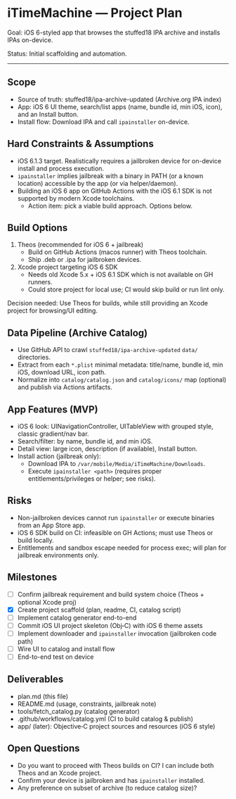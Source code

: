 # iTimeMachine — Project Plan

Goal: iOS 6-styled app that browses the stuffed18 IPA archive and installs IPAs on-device.

Status: Initial scaffolding and automation.

---

## Scope
- Source of truth: stuffed18/ipa-archive-updated (Archive.org IPA index)
- App: iOS 6 UI theme, search/list apps (name, bundle id, min iOS, icon), and an Install button.
- Install flow: Download IPA and call `ipainstaller` on-device.

## Hard Constraints & Assumptions
- iOS 6.1.3 target. Realistically requires a jailbroken device for on-device install and process execution.
- `ipainstaller` implies jailbreak with a binary in PATH (or a known location) accessible by the app (or via helper/daemon).
- Building an iOS 6 app on GitHub Actions with the iOS 6.1 SDK is not supported by modern Xcode toolchains.
  - Action item: pick a viable build approach. Options below.

## Build Options
1) Theos (recommended for iOS 6 + jailbreak)
   - Build on GitHub Actions (macos runner) with Theos toolchain.
   - Ship .deb or .ipa for jailbroken devices.
2) Xcode project targeting iOS 6 SDK
   - Needs old Xcode 5.x + iOS 6.1 SDK which is not available on GH runners.
   - Could store project for local use; CI would skip build or run lint only.

Decision needed: Use Theos for builds, while still providing an Xcode project for browsing/UI editing.

## Data Pipeline (Archive Catalog)
- Use GitHub API to crawl `stuffed18/ipa-archive-updated` `data/` directories.
- Extract from each `*.plist` minimal metadata: title/name, bundle id, min iOS, download URL, icon path.
- Normalize into `catalog/catalog.json` and `catalog/icons/` map (optional) and publish via Actions artifacts.

## App Features (MVP)
- iOS 6 look: UINavigationController, UITableView with grouped style, classic gradient/nav bar.
- Search/filter: by name, bundle id, and min iOS.
- Detail view: large icon, description (if available), Install button.
- Install action (jailbreak only):
  - Download IPA to `/var/mobile/Media/iTimeMachine/Downloads`.
  - Execute `ipainstaller <path>` (requires proper entitlements/privileges or helper; see risks).

## Risks
- Non-jailbroken devices cannot run `ipainstaller` or execute binaries from an App Store app.
- iOS 6 SDK build on CI: infeasible on GH Actions; must use Theos or build locally.
- Entitlements and sandbox escape needed for process exec; will plan for jailbreak environments only.

## Milestones
- [ ] Confirm jailbreak requirement and build system choice (Theos + optional Xcode proj)
- [x] Create project scaffold (plan, readme, CI, catalog script)
- [ ] Implement catalog generator end-to-end
- [ ] Commit iOS UI project skeleton (Obj‑C) with iOS 6 theme assets
- [ ] Implement downloader and `ipainstaller` invocation (jailbroken code path)
- [ ] Wire UI to catalog and install flow
- [ ] End-to-end test on device

## Deliverables
- plan.md (this file)
- README.md (usage, constraints, jailbreak note)
- tools/fetch_catalog.py (catalog generator)
- .github/workflows/catalog.yml (CI to build catalog & publish)
- app/ (later): Objective‑C project sources and resources (iOS 6 style)

## Open Questions
- Do you want to proceed with Theos builds on CI? I can include both Theos and an Xcode project.
- Confirm your device is jailbroken and has `ipainstaller` installed.
- Any preference on subset of archive (to reduce catalog size)?
